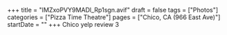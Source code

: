 +++
title = "IMZxoPVY9MADl_Rp1sgn.avif"
draft = false
tags = ["Photos"]
categories = ["Pizza Time Theatre"]
pages = ["Chico, CA (966 East Ave)"]
startDate = ""
+++
Chico yelp review 3
